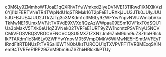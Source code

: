 c3M6Ly9ZMmhoWTJoaE1qQXRhV1YwWmkxd2IyeDVNVE13TlRwd1lXNXlkVzl6YjI1blFERTVNeTR4TWpNdU1qSTRMak16T2pFeE1URXkjJUU3JTk0JUIyJUU5JUFBJUE4JUU2JTk2JTg3c3MKdm1lc3M6Ly9ZWFYwYnpvNVlUWmlabVkxTkMwNE16UmxMVFJtTVRVdE9XVXdNQzAzWWpaa09ESm1OVFkxT0dSQU1Ua3pMakV5TXk0eU1qZ3VNek02TVRFeE1URT9yZW1hcmtzPSVFNyU5NCVCMiVFOSVBQSVBOCVFNCVCQSU5MXZtZXNzJm9iZnM9bm9uZSZhbHRlcklkPTAKdm1lc3M6Ly9ZWFYwYnpvM056VmpOMkV6WlMwNE5HSmtMVFEyTlRndFltRTBNUzFtTVRSall6WTNObUkzTURCQU1qTXVPVFF1TVRBMExqSXlNem94TVRFeE1RP29iZnM9bm9uZSZhbHRlcklkPTUy
